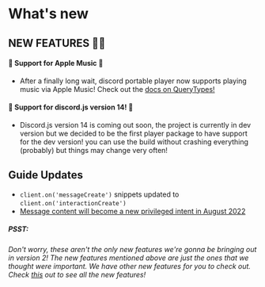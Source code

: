 # What's new

## NEW FEATURES 🎊🎊

#### 🍎 Support for Apple Music 🍎
- After a finally long wait, discord portable player now supports playing music via Apple Music! Check out the [docs on QueryTypes!](https://discord-portable-player.js.org/#/docs/main/main/typedef/QueryType)

#### 🌟 Support for discord.js version 14! 🌟
- Discord.js version 14 is coming out soon, the project is currently in dev version but we decided to be the first player package to have support for the dev version! you can use the build without crashing everything (probably) 
but things may change very often!

## Guide Updates 
- ```client.on('messageCreate')``` snippets updated to ```client.on('interactionCreate')```
- [Message content will become a new privileged intent in August 2022](https://support-dev.discord.com/hc/en-us/articles/4404772028055)





##### *PSST*: 
*Don't worry, these aren't the only new features we're gonna be bringing out in version 2! The new features mentioned above are just the ones that we thought were important. We have other new features for you to check out. Check [this](https://github.com/lolollllo/discord-portable-player/projects/1) out to see all the new features!*

